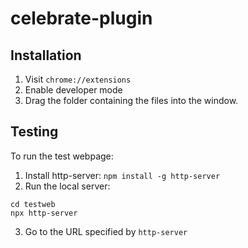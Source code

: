 # celebrate-plugin

## Installation

1. Visit `chrome://extensions`
2. Enable developer mode
3. Drag the folder containing the files into the window.

## Testing

To run the test webpage:

1. Install http-server: `npm install -g http-server`
2. Run the local server:

```
cd testweb
npx http-server
```

3. Go to the URL specified by `http-server`
